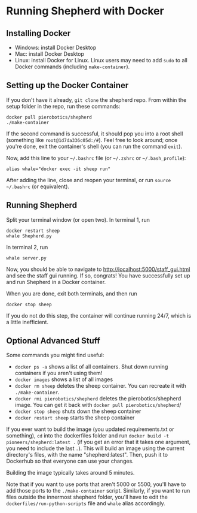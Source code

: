 # Running Shepherd with Docker

## Installing Docker

 - Windows: install Docker Desktop
 - Mac: install Docker Desktop
 - Linux: install Docker for Linux. Linux users may need to add `sudo` to all Docker commands (including `make-container`).

## Setting up the Docker Container

If you don't have it already, `git clone` the shepherd repo. From within the setup folder in the repo, run these commands:
```
docker pull pierobotics/shepherd
./make-container
```
If the second command is successful, it should pop you into a root shell (something like `root@1d7da336c05d:/#`). Feel free to look around; once you're done, exit the container's shell (you can run the command `exit`).

Now, add this line to your `~/.bashrc` file (or `~/.zshrc` or `~/.bash_profile`):
```
alias whale="docker exec -it sheep run"
```
After adding the line, close and reopen your terminal, or run `source ~/.bashrc` (or equivalent).

## Running Shepherd

Split your terminal window (or open two). In terminal 1, run
```
docker restart sheep
whale Shepherd.py
```
In terminal 2, run
```
whale server.py
```

Now, you should be able to navigate to <http://localhost:5000/staff_gui.html> and see the staff gui running. If so, congrats! You have successfully set up and run Shepherd in a Docker container. 

When you are done, exit both terminals, and then run
```
docker stop sheep
```
If you do not do this step, the container will continue running 24/7, which is a little inefficient. 

## Optional Advanced Stuff

Some commands you might find useful:
 - `docker ps -a` shows a list of all containers. Shut down running containers if you aren't using them!
 - `docker images` shows a list of all images
 - `docker rm sheep` deletes the sheep container. You can recreate it with `./make-container`.
 - `docker rmi pierobotics/shepherd` deletes the pierobotics/shepherd image. You can get it back with `docker pull pierobotics/shepherd`/
 - `docker stop sheep` shuts down the sheep container
 - `docker restart sheep` starts the sheep container
 
If you ever want to build the image (you updated requirements.txt or something), `cd` into the dockerfiles folder and run `docker build -t pioneers/shepherd:latest .` (if you get an error that it takes one argument, you need to include the last `.`). This will build an image using the current directory's files, with the name "shepherd:latest". Then, push it to Dockerhub so that everyone can use your changes.

Building the image typically takes around 5 minutes.

Note that if you want to use ports that aren't 5000 or 5500, you'll have to add those ports to the `./make-container` script. Similarly, if you want to run files outside the innermost shepherd folder, you'll have to edit the `dockerfiles/run-python-scripts` file and `whale` alias accordingly.


